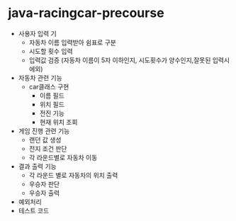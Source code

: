 # java-racingcar-precourse
- 사용자 입력 기
    - 자동차 이름 입력받아 쉼표로 구분
    - 시도할 횟수 입력
    - 입력값 검증 (자동차 이름이 5자 이하인지, 시도횟수가 양수인지,잘못된 입력시 에외)
- 자동차 관련 기능
    - car클래스 구현
        - 이름 필드
        - 위치 필드
        - 전진 기능
        - 현재 위치 조회
- 게임 진행 관련 기능
    - 랜던 값 생성
    - 전지 조건 판단
    - 각 라운드별로 자동차 이동
- 결과 출력 기능
    - 각 라운드 별로 자동차의 위치 출력
    - 우승자 판단
    - 우승자 출력
- 예외처리
- 테스트 코드 